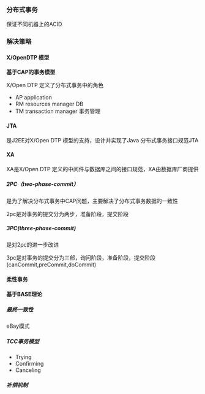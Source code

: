 ### 分布式事务

保证不同机器上的ACID





### 解决策略

#### X/OpenDTP 模型

**基于CAP的事务模型**

X/Open DTP 定义了分布式事务中的角色

* AP application
* RM resources manager  DB
* TM transaction manager 事务管理



#### JTA

是J2EE对X/Open DTP  模型的支持，设计并实现了Java 分布式事务接口规范JTA



#### XA

XA是X/Open DTP 定义的中间件与数据库之间的接口规范，XA由数据库厂商提供



##### 2PC（two-phase-commit）

是为了解决分布式事务中CAP问题，主要解决了分布式事务数据的一致性

2pc是对事务的提交分为两步，准备阶段，提交阶段



##### 3PC(three-phase-commit)

是对2pc的进一步改进

3pc是对事务的提交分为三部，询问阶段，准备阶段，提交阶段(canCommit,preCommit,doCommit)





#### 柔性事务

**基于BASE理论**

##### 最终一致性

eBay模式

##### TCC事务模型

* Trying
* Confirming
* Canceling

##### 补偿机制

